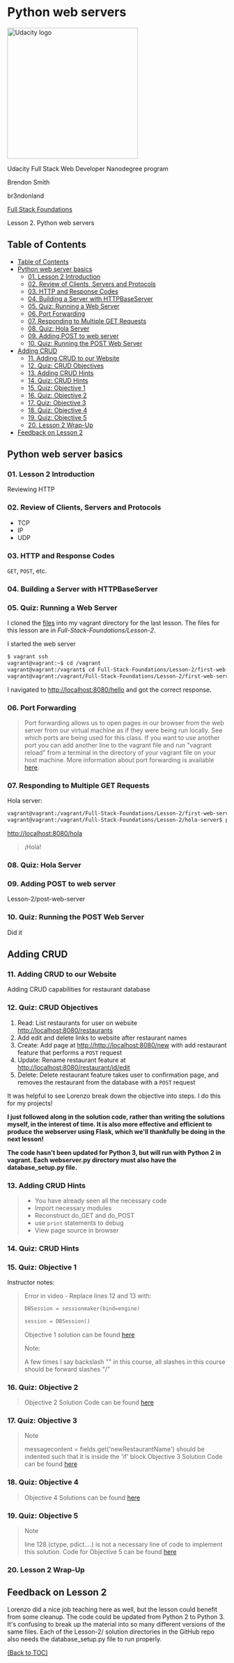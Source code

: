 # Python web servers

<a href="https://www.udacity.com/">
  <img src="https://s3-us-west-1.amazonaws.com/udacity-content/rebrand/svg/logo.min.svg" width="300" alt="Udacity logo">
</a>

Udacity Full Stack Web Developer Nanodegree program

Brendon Smith

br3ndonland

[Full Stack Foundations](https://www.udacity.com/course/full-stack-foundations--ud088)

Lesson 2. Python web servers

## Table of Contents

- [Table of Contents](#table-of-contents)
- [Python web server basics](#python-web-server-basics)
  - [01. Lesson 2 Introduction](#01-lesson-2-introduction)
  - [02. Review of Clients, Servers and Protocols](#02-review-of-clients-servers-and-protocols)
  - [03. HTTP and Response Codes](#03-http-and-response-codes)
  - [04. Building a Server with HTTPBaseServer](#04-building-a-server-with-httpbaseserver)
  - [05. Quiz: Running a Web Server](#05-quiz-running-a-web-server)
  - [06. Port Forwarding](#06-port-forwarding)
  - [07. Responding to Multiple GET Requests](#07-responding-to-multiple-get-requests)
  - [08. Quiz: Hola Server](#08-quiz-hola-server)
  - [09. Adding POST to web server](#09-adding-post-to-web-server)
  - [10. Quiz: Running the POST Web Server](#10-quiz-running-the-post-web-server)
- [Adding CRUD](#adding-crud)
  - [11. Adding CRUD to our Website](#11-adding-crud-to-our-website)
  - [12. Quiz: CRUD Objectives](#12-quiz-crud-objectives)
  - [13. Adding CRUD Hints](#13-adding-crud-hints)
  - [14. Quiz: CRUD Hints](#14-quiz-crud-hints)
  - [15. Quiz: Objective 1](#15-quiz-objective-1)
  - [16. Quiz: Objective 2](#16-quiz-objective-2)
  - [17. Quiz: Objective 3](#17-quiz-objective-3)
  - [18. Quiz: Objective 4](#18-quiz-objective-4)
  - [19. Quiz: Objective 5](#19-quiz-objective-5)
  - [20. Lesson 2 Wrap-Up](#20-lesson-2-wrap-up)
- [Feedback on Lesson 2](#feedback-on-lesson-2)

## Python web server basics

### 01. Lesson 2 Introduction

Reviewing HTTP

### 02. Review of Clients, Servers and Protocols

- TCP
- IP
- UDP

### 03. HTTP and Response Codes

`GET`, `POST`, etc.

### 04. Building a Server with HTTPBaseServer

### 05. Quiz: Running a Web Server

I cloned the [files](https://github.com/udacity/Full-Stack-Foundations) into my vagrant directory for the last lesson. The files for this lesson are in *Full-Stack-Foundations/Lesson-2*.

I started the web server

```bash
$ vagrant ssh
vagrant@vagrant:~$ cd /vagrant
vagrant@vagrant:/vagrant$ cd Full-Stack-Foundations/Lesson-2/first-web-server
vagrant@vagrant:/vagrant/Full-Stack-Foundations/Lesson-2/first-web-server$ python webserver.py
```

I navigated to [http://localhost:8080/hello](http://localhost:8080/hello) and got the correct response.

### 06. Port Forwarding

> Port forwarding allows us to open pages in our browser from the web server from our virtual machine as if they were being run locally. See which ports are being used for this class. If you want to use another port you can add another line to the vagrant file and run "vagrant reload" from a terminal in the directory of your vagrant file on your host machine. More information about port forwarding is available [here](https://docs.vagrantup.com/v2/networking/forwarded_ports.html).

### 07. Responding to Multiple GET Requests

Hola server:

```bash
vagrant@vagrant:/vagrant/Full-Stack-Foundations/Lesson-2/first-web-server$ cd ../hola-server
vagrant@vagrant:/vagrant/Full-Stack-Foundations/Lesson-2/hola-server$ python webserver.py
```

[http://localhost:8080/hola](http://localhost:8080/hola)

> ¡Hola!

### 08. Quiz: Hola Server

### 09. Adding POST to web server

Lesson-2/post-web-server

### 10. Quiz: Running the POST Web Server

Did it

## Adding CRUD

### 11. Adding CRUD to our Website

Adding CRUD capabilities for restaurant database

### 12. Quiz: CRUD Objectives

1. Read: List restaurants for user on website [http://localhost:8080/restaurants](http://localhost:8080/restaurants)
2. Add edit and delete links to website after restaurant names
3. Create: Add page at [http://http://localhost:8080/new](http://http://localhost:8080/new) with add restaurant feature that performs a `POST` request
4. Update: Rename restaurant feature at [http://localhost:8080/restaurant/id/edit](http://localhost:8080/restaurant/id/edit)
5. Delete: Delete restaurant feature takes user to confirmation page, and removes the restaurant from the database with a `POST` request

It was helpful to see Lorenzo break down the objective into steps. I do this for my projects!

**I just followed along in the solution code, rather than writing the solutions myself, in the interest of time. It is also more effective and efficient to produce the webserver using Flask, which we'll thankfully be doing in the next lesson!**

**The code hasn't been updated for Python 3, but will run with Python 2 in vagrant. Each webserver.py directory must also have the database_setup.py file.**

### 13. Adding CRUD Hints

> - You have already seen all the necessary code
> - Import necessary modules
> - Reconstruct do_GET and do_POST
> - use `print` statements to debug
> - View page source in browser

### 14. Quiz: CRUD Hints

### 15. Quiz: Objective 1

Instructor notes:

> Error in video - Replace lines 12 and 13 with:
>
> ```python
> DBSession = sessionmaker(bind=engine)
>
> session = DBSession()
> ```
>
> Objective 1 solution can be found [here](https://github.com/udacity/Full-Stack-Foundations/blob/master/Lesson-2/Objective-1-Solution/webserver.py)
>
> Note:
>
> A few times I say backslash "\" in this course, all slashes in this course should be forward slashes "/"

### 16. Quiz: Objective 2

>Objective 2 Solution Code can be found [here](https://github.com/udacity/Full-Stack-Foundations/blob/master/Lesson-2/Objective-2-Solution/webserver.py)

### 17. Quiz: Objective 3

> Note
>
> messagecontent = fields.get('newRestaurantName') should be indented such that it is inside the 'if' block
> Objective 3 Solution Code can be found [here](https://github.com/udacity/Full-Stack-Foundations/blob/master/Lesson-2/Objective-3-Solution/webserver.py)

### 18. Quiz: Objective 4

> Objective 4 Solutions can be found [here](https://github.com/udacity/Full-Stack-Foundations/blob/master/Lesson-2/Objective-4-Solution/webserver.py)

### 19. Quiz: Objective 5

> Note
>
> line 128 (ctype, pdict....) is not a necessary line of code to implement this solution.
> Code for Objective 5 can be found [here](https://github.com/udacity/Full-Stack-Foundations/blob/master/Lesson-2/Objective-5-Solution/webserver.py)

### 20. Lesson 2 Wrap-Up

## Feedback on Lesson 2

Lorenzo did a nice job teaching here as well, but the lesson could benefit from some cleanup. The code could be updated from Python 2 to Python 3. It's confusing to break up the material into so many different versions of the same files. Each of the Lesson-2/ solution directories in the GitHub repo also needs the database_setup.py file to run properly.

[(Back to TOC)](#table-of-contents)